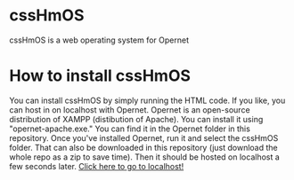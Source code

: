 # cssHmOS
cssHmOS is a web operating system for Opernet

# How to install cssHmOS
You can install cssHmOS by simply running the HTML code.
If you like, you can host in on localhost with Opernet.
Opernet is an open-source distribution of XAMPP (distibution of Apache).
You can install it using "opernet-apache.exe."
You can find it in the Opernet folder in this repository.
Once you've installed Opernet, run it and select the cssHmOS folder.
That can also be downloaded in this repository (just download the whole repo as a zip to save time).
Then it should be hosted on localhost a few seconds later.
[Click here to go to localhost!](https://tinyurl.com/localhostfromcsshmos)
